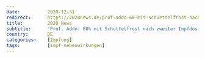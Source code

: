 ```yaml
---
date:          2020-12-31
redirect:      https://2020news.de/prof-addo-60-mit-schuettelfrost-nach-zweiter-impfdosis/
title:         2020 News
subtitle:      'Prof. Addo: 60% mit Schüttelfrost nach zweiter Impfdosis'
country:       DE
categories:    [Impfung]
tags:          [impf-nebenwirkungen]
---
```

